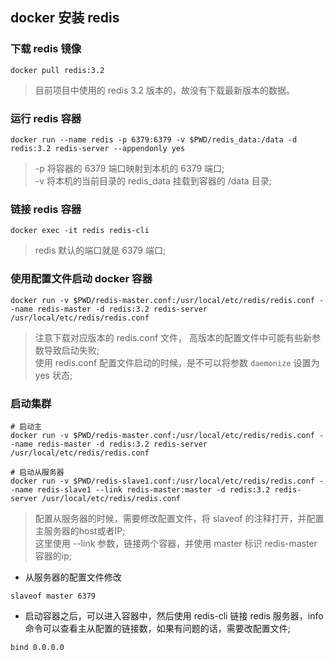 ## docker 安装 redis  

### 下载 redis 镜像  

`docker pull redis:3.2`  

> 目前项目中使用的 redis 3.2 版本的，故没有下载最新版本的数据。  

### 运行 redis 容器  

`docker run --name redis -p 6379:6379 -v $PWD/redis_data:/data -d redis:3.2 redis-server --appendonly yes`  

> -p 将容器的 6379 端口映射到本机的 6379 端口;  
> -v 将本机的当前目录的 redis_data 挂载到容器的 /data 目录;  

### 链接 redis 容器  

`docker exec -it redis redis-cli`  

> redis 默认的端口就是 6379 端口;  

### 使用配置文件启动 docker 容器  

`docker run -v $PWD/redis-master.conf:/usr/local/etc/redis/redis.conf --name redis-master -d redis:3.2 redis-server /usr/local/etc/redis/redis.conf`  

> 注意下载对应版本的 redis.conf 文件， 高版本的配置文件中可能有些新参数导致启动失败;  
> 使用 redis.conf 配置文件启动的时候，是不可以将参数 `daemonize` 设置为 yes 状态;  

### 启动集群  

```shell  
# 启动主
docker run -v $PWD/redis-master.conf:/usr/local/etc/redis/redis.conf --name redis-master -d redis:3.2 redis-server /usr/local/etc/redis/redis.conf  

# 启动从服务器  
docker run -v $PWD/redis-slave1.conf:/usr/local/etc/redis/redis.conf --name redis-slave1 --link redis-master:master -d redis:3.2 redis-server /usr/local/etc/redis/redis.conf
```

> 配置从服务器的时候，需要修改配置文件，将 slaveof 的注释打开，并配置主服务器的host或者IP;  
> 这里使用 --link 参数，链接两个容器，并使用 master 标识 redis-master 容器的ip;  

* 从服务器的配置文件修改  

`slaveof master 6379`  

* 启动容器之后，可以进入容器中，然后使用 redis-cli 链接 redis 服务器，info 命令可以查看主从配置的链接数，如果有问题的话，需要改配置文件;  

`bind 0.0.0.0`  




